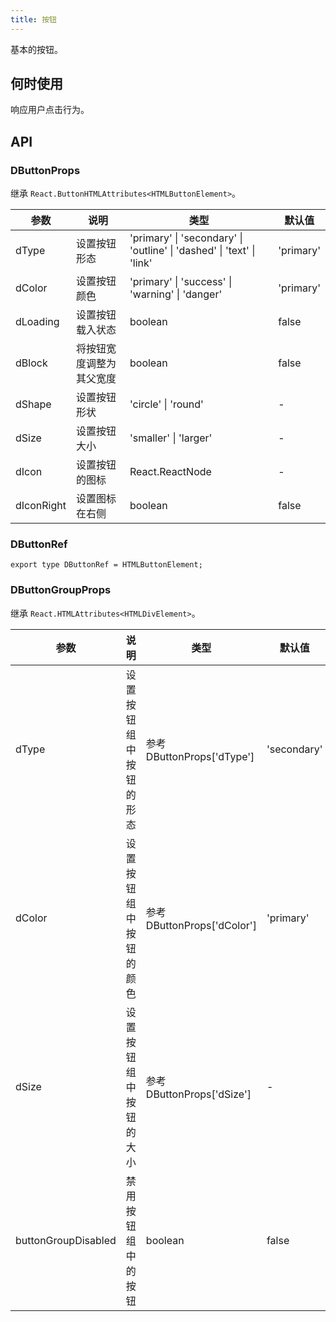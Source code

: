```yaml
---
title: 按钮
---
```


基本的按钮。

## 何时使用

响应用户点击行为。

## API

### DButtonProps

继承 `React.ButtonHTMLAttributes<HTMLButtonElement>`。

<!-- prettier-ignore-start -->
| 参数 | 说明 | 类型 | 默认值 | 
| --- | --- | --- | --- | 
| dType | 设置按钮形态 | 'primary' \| 'secondary' \| 'outline' \| 'dashed' \| 'text' \| 'link' | 'primary' |
| dColor | 设置按钮颜色 | 'primary' \| 'success' \| 'warning' \| 'danger' | 'primary' |
| dLoading | 设置按钮载入状态 | boolean | false |
| dBlock | 将按钮宽度调整为其父宽度 | boolean | false |
| dShape | 设置按钮形状 | 'circle' \| 'round' | - |
| dSize | 设置按钮大小 | 'smaller' \| 'larger' | - |
| dIcon | 设置按钮的图标 | React.ReactNode | - |
| dIconRight | 设置图标在右侧 | boolean | false |
<!-- prettier-ignore-end -->

### DButtonRef

```tsx
export type DButtonRef = HTMLButtonElement;
```

### DButtonGroupProps

继承 `React.HTMLAttributes<HTMLDivElement>`。

<!-- prettier-ignore-start -->
| 参数 | 说明 | 类型 | 默认值 | 
| --- | --- | --- | --- | 
| dType | 设置按钮组中按钮的形态 | 参考 DButtonProps['dType'] | 'secondary' |
| dColor | 设置按钮组中按钮的颜色 | 参考 DButtonProps['dColor'] | 'primary' |
| dSize | 设置按钮组中按钮的大小 | 参考 DButtonProps['dSize'] | - |
| buttonGroupDisabled | 禁用按钮组中的按钮 | boolean | false |
<!-- prettier-ignore-end -->
